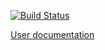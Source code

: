 [![Build Status](https://travis-ci.org/ousmaneTra/zzoverflow.svg?branch=master)](https://travis-ci.org/ousmaneTra/zzoverflow)

[User documentation](doc.odt)